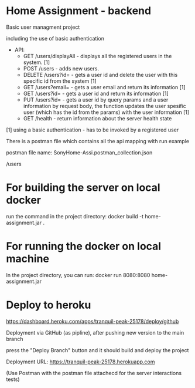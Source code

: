 # Home Assignment - backend

Basic user managment project

including the use of basic authentication 

* API:
	* GET /users/displayAll - displays all the registered users in the system. [1]
	* POST /users - adds new users.
	* DELETE /users?id=<userId> - gets a user id and delete the user with this specific id from the system [1]
	* GET /users?email=<userEmail> - gets a user email and return its information [1]
	* GET /users?id=<userId> - gets a user id and return its information [1]
	* PUT /users?id=<userId> - gets a user id by query params and a user information by request body, the function updates the user spesific user (which has the id from the params) with the user information [1]
	* GET /health - return information about the server health state

[1] using a basic authentication - has to be invoked by a registered user

	
There is a postman file which contains all the api mapping with run example

postman file name: SonyHome-Assi.postman_collection.json


/users

# For building the server on local docker

run the command in the project directory: docker build -t home-assignment.jar . 

# For running the docker on local machine

In the project directory, you can run: docker run 8080:8080 home-assignment.jar

# Deploy to heroku

https://dashboard.heroku.com/apps/tranquil-peak-25178/deploy/github

Deployment via GitHub (as pipline), after pushing new version to the main branch 

press the "Deploy Branch" button and it should build and deploy the project

Deployment URL: https://tranquil-peak-25178.herokuapp.com

(Use Postman with the postman file attachecd for the server interactions tests) 
